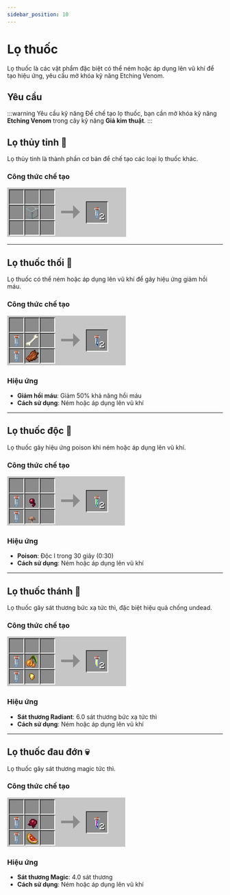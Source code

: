 ```yaml
---
sidebar_position: 10
---
```


# Lọ thuốc

Lọ thuốc là các vật phẩm đặc biệt có thể ném hoặc áp dụng lên vũ khí để tạo hiệu ứng, yêu cầu mở khóa kỹ năng Etching Venom.

## Yêu cầu

:::warning Yêu cầu kỹ năng
Để chế tạo lọ thuốc, bạn cần mở khóa kỹ năng **Etching Venom** trong cây kỹ năng **Giả kim thuật**.
:::

## Lọ thủy tinh 🍶

Lọ thủy tinh là thành phần cơ bản để chế tạo các loại lọ thuốc khác.

### Công thức chế tạo

![Lọ thủy tinh](./img/glass_vials.png)

---

## Lọ thuốc thối 🤢

Lọ thuốc có thể ném hoặc áp dụng lên vũ khí để gây hiệu ứng giảm hồi máu.

### Công thức chế tạo

![Lọ thuốc thối](./img/rotten_vial.png)

### Hiệu ứng
- **Giảm hồi máu**: Giảm 50% khả năng hồi máu
- **Cách sử dụng**: Ném hoặc áp dụng lên vũ khí

---

## Lọ thuốc độc 💚

Lọ thuốc gây hiệu ứng poison khi ném hoặc áp dụng lên vũ khí.

### Công thức chế tạo

![Lọ thuốc độc](./img/poison-vial.png)

### Hiệu ứng
- **Poison**: Độc I trong 30 giây (0:30)
- **Cách sử dụng**: Ném hoặc áp dụng lên vũ khí

---

## Lọ thuốc thánh 🌟

Lọ thuốc gây sát thương bức xạ tức thì, đặc biệt hiệu quả chống undead.

### Công thức chế tạo

![Lọ thuốc thánh](./img/holiness_vial.png)

### Hiệu ứng
- **Sát thương Radiant**: 6.0 sát thương bức xạ tức thì
- **Cách sử dụng**: Ném hoặc áp dụng lên vũ khí

---

## Lọ thuốc đau đớn 💀

Lọ thuốc gây sát thương magic tức thì.

### Công thức chế tạo

![Lọ thuốc đau đớn](./img/hurt_vial.png)

### Hiệu ứng
- **Sát thương Magic**: 4.0 sát thương
- **Cách sử dụng**: Ném hoặc áp dụng lên vũ khí